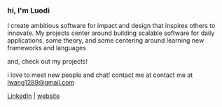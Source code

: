 ### hi, I'm Luodi

I create ambitious software for impact and design that inspires others to innovate. My projects center around building scalable software for daily applications, some theory, and some centering around learning new frameworks and languages 

and, check out my projects! 

i love to meet new people and chat! contact me at contact me at [lwang1289@gmail.com](mailto:lwang1289@gmail.com)

[LinkedIn](https://www.linkedin.com/in/luodiwang/) | [website](wluodi.com)
